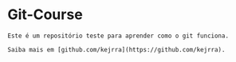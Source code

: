 # Git-Course

	Este é um repositório teste para aprender como o git funciona.

	Saiba mais em [github.com/kejrra](https://github.com/kejrra).